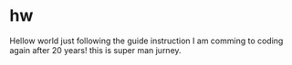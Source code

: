# hw
Hellow world just following the guide instruction
I am comming to coding again after 20 years! this is super man jurney.
